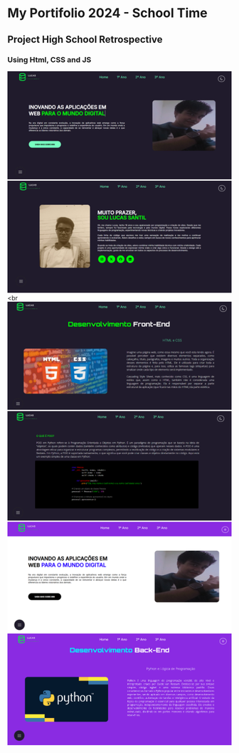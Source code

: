 # My Portifolio 2024 - School Time
## Project High School Retrospective
### Using Html, CSS and JS


![Home](Home.png)
![Home-2](Home-2.png)
<br
![Pag-1](Pag-1.png)
![Pag-1](Pag-1-(2).png)
<br>
![Pag-Home-White](White-Home.png)
![Pag-One-White](White-Pag1.png)
